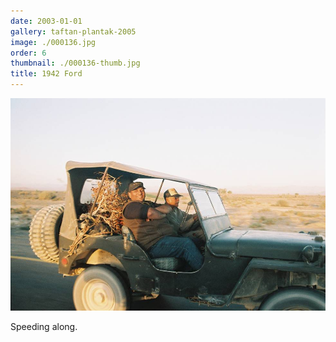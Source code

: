 ```yaml
---
date: 2003-01-01
gallery: taftan-plantak-2005
image: ./000136.jpg
order: 6
thumbnail: ./000136-thumb.jpg
title: 1942 Ford
---
```


![1942 Ford](./000136.jpg)

Speeding along.